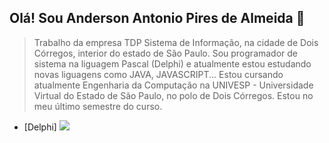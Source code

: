 ## Olá! Sou Anderson Antonio Pires de Almeida 👋

> Trabalho da empresa TDP Sistema de Informação, na cidade de Dois Córregos, interior do estado de São Paulo. Sou programador de sistema na liguagem Pascal (Delphi) e atualmente estou estudando novas liguagens como JAVA, JAVASCRIPT...
> Estou cursando atualmente Engenharia da Computação na UNIVESP - Universidade Virtual do Estado de São Paulo, no polo de Dois Córregos. Estou no meu último semestre do curso.

* [Delphi] <img src="https://img.icons8.com/color/2x/delphi-ide.png" />

<!--
**andersonpiresdc/andersonpiresdc** is a ✨ _special_ ✨ repository because its `README.md` (this file) appears on your GitHub profile.

Here are some ideas to get you started:

- 🔭 I’m currently working on ...
- 🌱 I’m currently learning ...
- 👯 I’m looking to collaborate on ...
- 🤔 I’m looking for help with ...
- 💬 Ask me about ...
- 📫 How to reach me: ...
- 😄 Pronouns: ...
- ⚡ Fun fact: ...
-->
